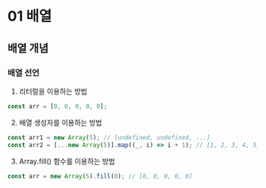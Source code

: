 # 01 배열
## 배열 개념
### 배열 선언
1. 리터럴을 이용하는 방법
```js
const arr = [0, 0, 0, 0, 0];
```
2. 배열 생성자를 이용하는 방법
```js
const arr1 = new Array(5); // [undefined, undefined, ...]
const arr2 = [...new Array(5)].map((_, i) => i + 1); // [1, 2, 3, 4, 5]
```
3. Array.fill() 함수를 이용하는 방법
```js
const arr = new Array(5).fill(0); // [0, 0, 0, 0, 0]
```
